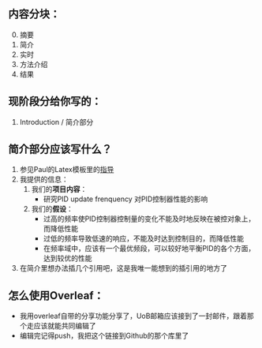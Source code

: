 <!--
 * @Author: Runze Yuan 1959180242@qq.com
 * @Date: 2022-11-30 10:13:58
 * @LastEditors: Runze Yuan 1959180242@qq.com
 * @LastEditTime: 2022-11-30 10:31:14
 * @FilePath: \RS_AS2\Report\11_29写论文任务分配.md
 * @Description: 
 * 
 * Copyright (c) 2022 by Runze Yuan 1959180242@qq.com, All Rights Reserved. 
-->
## 内容分块：
0. 摘要
1. 简介
2. 实时
3. 方法介绍
4. 结果

## 现阶段分给你写的：
1. Introduction / 简介部分

## 简介部分应该写什么？
1. 参见Paul的Latex模板里的[指导](https://github.com/Vehshanaan/RS_AS2/blob/main/Report/%E4%B9%A6%E5%86%99%E6%8C%87%E5%AF%BC.pdf)
2. 我提供的信息：
   1. 我们的**项目内容**： 
        - 研究PID update frenquency 对PID控制器性能的影响
   2. 我们的**假设**： 
         - 过高的频率使PID控制器控制量的变化不能及时地反映在被控对象上，而降低性能
         - 过低的频率导致低速的响应，不能及时达到控制目的，而降低性能
         - 在频率域中，应该有一个最优频段，可以较好地平衡PID的各个方面，达到较优的性能
3. 在简介里想办法插几个引用吧，这是我唯一能想到的插引用的地方了

## 怎么使用Overleaf：
- 我用overleaf自带的分享功能分享了，UoB邮箱应该接到了一封邮件，跟着那个走应该就能共同编辑了
- 编辑完记得push，我把这个链接到Github的那个库里了